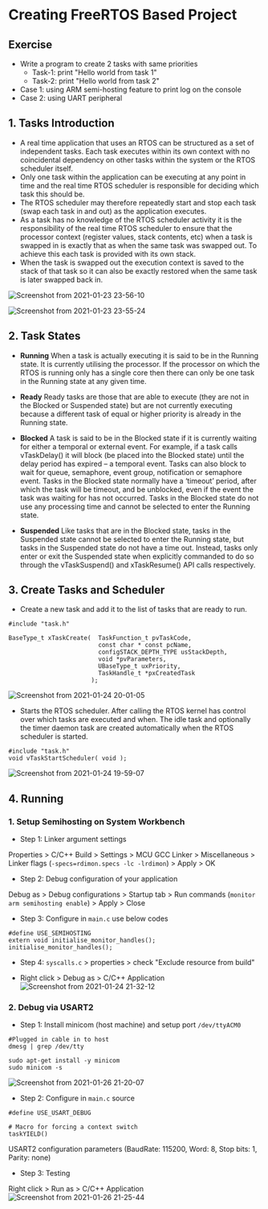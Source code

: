 <h1> Creating FreeRTOS Based Project </h1>

## Exercise
- Write a program to create 2 tasks with same priorities
	+ Task-1: print "Hello world from task 1" 
	+ Task-2: print "Hello world from task 2"
- Case 1: using ARM semi-hosting feature to print log on the console
- Case 2: using UART peripheral

## 1. Tasks Introduction 
- A real time application that uses an RTOS can be structured as a set of independent tasks. Each task executes within its own context with no coincidental dependency on other tasks within the system or the RTOS scheduler itself. 
- Only one task within the application can be executing at any point in time and the real time RTOS scheduler is responsible for deciding which task this should be. 
- The RTOS scheduler may therefore repeatedly start and stop each task (swap each task in and out) as the application executes. 
- As a task has no knowledge of the RTOS scheduler activity it is the responsibility of the real time RTOS scheduler to ensure that the processor context (register values, stack contents, etc) when a task is swapped in is exactly that as when the same task was swapped out. To achieve this each task is provided with its own stack. 
- When the task is swapped out the execution context is saved to the stack of that task so it can also be exactly restored when the same task is later swapped back in.

![Screenshot from 2021-01-23 23-56-10](https://user-images.githubusercontent.com/32474027/105630034-e0cd1800-5e89-11eb-92b0-69077df38084.png)

![Screenshot from 2021-01-23 23-55-24](https://user-images.githubusercontent.com/32474027/105630042-ecb8da00-5e89-11eb-8e04-cfb1a562f89d.png)

## 2. Task States
- **Running**
When a task is actually executing it is said to be in the Running state. It is currently utilising the processor. If the processor on which the RTOS is running only has a single core then there can only be one task in the Running state at any given time.

- **Ready**
Ready tasks are those that are able to execute (they are not in the Blocked or Suspended state) but are not currently executing because a different task of equal or higher priority is already in the Running state.

- **Blocked**
A task is said to be in the Blocked state if it is currently waiting for either a temporal or external event. For example, if a task calls vTaskDelay() it will block (be placed into the Blocked state) until the delay period has expired – a temporal event. Tasks can also block to wait for queue, semaphore, event group, notification or semaphore event. Tasks in the Blocked state normally have a ‘timeout’ period, after which the task will be timeout, and be unblocked, even if the event the task was waiting for has not occurred.
Tasks in the Blocked state do not use any processing time and cannot be selected to enter the Running state.

- **Suspended**
Like tasks that are in the Blocked state, tasks in the Suspended state cannot be selected to enter the Running state, but tasks in the Suspended state do not have a time out. Instead, tasks only enter or exit the Suspended state when explicitly commanded to do so through the vTaskSuspend() and xTaskResume() API calls respectively.

## 3. Create Tasks and Scheduler
- Create a new task and add it to the list of tasks that are ready to run.
```shell
#include "task.h"

BaseType_t xTaskCreate(  TaskFunction_t pvTaskCode,
                         const char * const pcName,
                         configSTACK_DEPTH_TYPE usStackDepth,
                         void *pvParameters,
                         UBaseType_t uxPriority,
                         TaskHandle_t *pxCreatedTask
                       );
```
![Screenshot from 2021-01-24 20-01-05](https://user-images.githubusercontent.com/32474027/105630348-022f0380-5e8c-11eb-9e29-2532ace77e2a.png)

- Starts the RTOS scheduler. After calling the RTOS kernel has control over which tasks are executed and when. The idle task and optionally the timer daemon task are created automatically when the RTOS scheduler is started.

```shell
#include "task.h"
void vTaskStartScheduler( void );
```
![Screenshot from 2021-01-24 19-59-07](https://user-images.githubusercontent.com/32474027/105630358-1410a680-5e8c-11eb-8454-395451468c35.png)

## 4. Running
### 1. Setup Semihosting on System Workbench
- Step 1: Linker argument settings

Properties > C/C++ Build > Settings > MCU GCC Linker > Miscellaneous > Linker
flags (`-specs=rdimon.specs -lc -lrdimon`) > Apply > OK 

- Step 2: Debug configuration of your application

Debug as > Debug configurations > Startup tab > Run commands (`monitor arm semihosting enable`) >
Apply > Close

- Step 3: Configure in `main.c` use below codes
```shell
#define USE_SEMIHOSTING
extern void initialise_monitor_handles();
initialise_monitor_handles();
```
- Step 4: `syscalls.c` > properties > check "Exclude resource from build"

- Right click > Debug as > C/C++ Application
![Screenshot from 2021-01-24 21-32-12](https://user-images.githubusercontent.com/32474027/105630535-335c0380-5e8d-11eb-90f5-4add963bbf2a.png)

### 2. Debug via USART2
- Step 1: Install minicom (host machine) and setup port `/dev/ttyACM0`
```
#Plugged in cable in to host
dmesg | grep /dev/tty
```

```shell
sudo apt-get install -y minicom
sudo minicom -s
```
![Screenshot from 2021-01-26 21-20-07](https://user-images.githubusercontent.com/32474027/105845190-b744f580-601d-11eb-85f0-55ec15891dc5.png)

- Step 2: Configure in `main.c` source
```shell
#define USE_USART_DEBUG

# Macro for forcing a context switch
taskYIELD() 
```
USART2 configuration parameters (BaudRate: 115200, Word: 8, Stop bits: 1, Parity: none)

- Step 3: Testing

Right click > Run as > C/C++ Application
![Screenshot from 2021-01-26 21-25-44](https://user-images.githubusercontent.com/32474027/105845220-c461e480-601d-11eb-82d4-6f7852e11e10.png)

